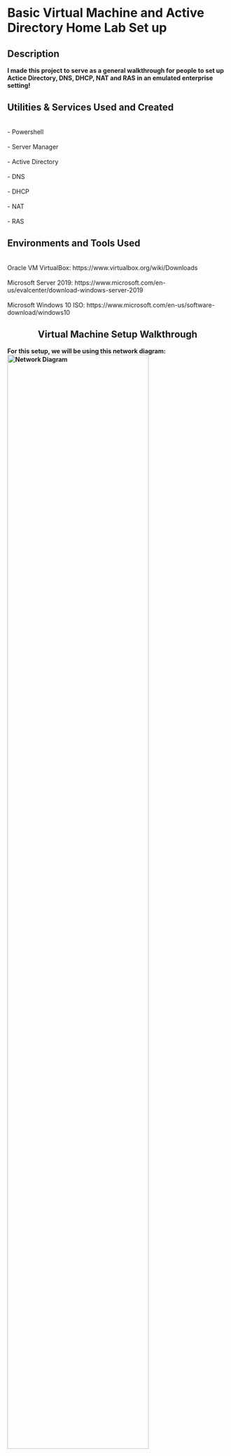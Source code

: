 <h1>Basic Virtual Machine and Active Directory Home Lab Set up</h1>

<h2>Description</h2>
<b>I made this project to serve as a general walkthrough for people to set up Actice Directory, DNS, DHCP, NAT and RAS in an emulated enterprise setting!</b>

<h2>Utilities & Services Used and Created</h2>
<br>- Powershell</br> 
<br>- Server Manager</br>
<br>- Active Directory</br>
<br>- DNS</br>
<br>- DHCP</br>
<br>- NAT</br>
<br>- RAS</br>

<h2>Environments and Tools Used</h2>
<br>Oracle VM VirtualBox: https://www.virtualbox.org/wiki/Downloads</br>
<br>Microsoft Server 2019: https://www.microsoft.com/en-us/evalcenter/download-windows-server-2019</br>
<br>Microsoft Windows 10 ISO: https://www.microsoft.com/en-us/software-download/windows10</br>

<h2 align="center">Virtual Machine Setup Walkthrough</h2>

<b>For this setup, we will be using this network diagram:<b>
<img src="68747470733a2f2f692e696d6775722e636f6d2f496678766f59532e706e67.png" height="80%" width="80%" alt="Network Diagram"/>

<b>Our first virtual machine will the the Server. It will house two network adapters, one for connecting to the outside interent and the other for conenction to the virtual box's private network that the clients will connect to. Note that the external network will gain automatic addressing from our home network but we will need to assign an IP address to the internal network which we'll take care of shortly. Once having done so, we will install services such as Active Directory, DNS, DHCP, etc. and then lastly configure the Windows 10 client image to connect to the server image!</b>

 <b>In short, We will be utilizing VMware to create virtual setup of a Windows Server 2019 connecting to and managing a Windows 10 client. To start, download the Oracle VM VirtualBox, Microsoft Server 2019 ISO, and Microsoft Windows 10 ISO from the links under "Environments and Tools Used</b>.

<br>Note: to obtain the Windows 10 ISO file, it's usually a little trickier than simply downloading it. You must first download the Windows 10 Media Creation Tool from the provided link (often called: "MediaCreationTool22H2.exe"). 

<img src="2.png" width="70%" height="70%" alt=Download Page>
</br>
<img src="1.png" width="70%" height="70%" alt=Windows 10 Media Creation Tool>
</br>

<b>After running the Media Creation file, you will be presented with the option to Upgrade your Windows or create an installation media. Click on "create an installation media" option.</b>

<img src="3.png" width="70%" height="70%" alt=ISO file creation>

Then click on "ISO file" to create your Windows 10 ISO image file.

<img src="5.png" width="70%" height="70%" alt=ISO file creation2>

<b>Now you have all your files:</b>

<img src="4.png" width="70%" height="70%" alt=ISO file>
</br>

<b>Once we have installed all the ISO files installed, appointing the Windows 10 ISO to "SeperClientLab" and Windows 2019 Server ISO to "SeperServerLab" it should look a little something like this:<b>

<img src="6.png" width="70%" height="70%" alt=Overall VM setup>

<b>Use the respective ISO files to create the base Server 2019 and Windows 10 virtual machines!</b>

<h2 align="center">Server Configuration Walkthrough</h2>

<b>We'll start off with setting up the Server first. Click on the Server's settings tab and navigate to "Adaptor 2". Click "Enable Network Adapter" and make it attached to the internal network "intnet" as shown below:</b>

<img src="7.png" width="70%" height="70%" alt=Server Configuration>

<b>This creates an internal network to attach to the NAT network that's configured in Adapter 1. Now load the Server ISO image to boot the virtual server!</b>

<img src="8.png" width="70%" height="70%" alt=Booting screen>

<b>First order of business is to set up the internet by configuring the two network adapters. One is for the internal NIC and the other for the external so we'll have to configure them. Navigate to Network Settings and click on "Change adapter options."</b>

<img src="9.png" width="70%" height="70%" alt=Adapter Settings>

<b>Once there, you will have two network options. One will be the external and other for the internal networks but you will have to configure these as such.</b>

<img src="10.jpeg" width="70%" height="70%" alt=Network Connections>

<b>Right click on the network that's assigned to the internal network and click on "Properties." Then double click on "Internet Protocol Version 4 (TCP/IPv4)" to configure it. Based on our Network Diagram, configure the IP address, Subnet mask, and DNS server address.</b>

<img src="11.png" width="70%" height="70%" alt=TCP/IPv4>
<img src="12.png" width="70%" height="70%" alt=Address Configuration>

<b>In this virtual environment, the Domain Controller will act as our default gateway, so we do not need to add a default gateway address. And for the DNS server, I assigned it to a loopback address so that it will ping itself.</b>

<b>For our convenience, we will now rename these networks to Main_Internet and Internal_Internet.<b>

<img src="14.png" width="70%" height="70%" alt=Network Configuration2>

<b>And for further convenience, we can rename our system to something like "DomainControllerName" and then restart.

<img src="15.png" width="70%" height="70%" alt=Renaming>

<br>Once restarted, open Server Manager and click on "Add roles and features"<br>
<img src="13.png" width="70%" height="70%" alt=Active Directory>

and by following this short clip, install the "Active Directory Domain Services", "DHCP", "DNS", and "Remote Access"!

https://github.com/seperdan/Home-Lab/assets/54723844/8d63997c-72d5-421b-a6a4-d504b36dba4a

<img src="16.png" width="70%" height="70%" alt=INSTALL>

<b>Installing these services will take a few minutes. Once this is done, we we will need to create a Domain to go with the Active Directory Domain Services (AD DS) we just set up.</b>

https://github.com/seperdan/Home-Lab/assets/54723844/7384b2bb-f567-4002-92fe-1c6c85e7644d

<b>Once the installation finishes, the system will restart again and will do some configurations over the next few minutes. Once the system reloads, you might notice that the login name has seen a change:</b>

<img src="17.png" width="70%" height="70%" alt=New Name>

<b>Next, navigate to Active Directory Users and Computers either through using the Windows search. Then right click on your domain, create a new Organizationl Unit (OU), name it something like "_ADMIN", right click on the new OU to create a new user with your credentials. This user will serve as the domain administrator!</b>

https://github.com/seperdan/Home-Lab/assets/54723844/476cb34b-eb85-4b69-a271-e8cd334ba068

<b>Note: You can similarly find Active Directory Users and Computers by clicking on "Tools" and then selecting "Active Directory Users and Computers" on the Server Manager tool like so:</b>
<img src="18.png" width="70%" height="70%" alt=Alternative AD>

<b>Even though we've created our user as the domain administrator, we haven't given it admin premissions yet. We can do this by following these steps:</b>

https://github.com/seperdan/Home-Lab/assets/54723844/5c398a79-3990-4fdc-a5e5-6b3ddd491bdd

<b>After having done so, we can sign out of the built-in admin account and sign into the newly-created domain admin account:</b>

https://github.com/seperdan/Home-Lab/assets/54723844/39a79a87-e9e5-4008-b4a3-c2f95c2d293d

<b>Now in your newly-created local admin account, we use "Tools->Routing and Remote Access" to configure the RAS and NAT to be able to connect to the internet.

https://github.com/seperdan/Home-Lab/assets/54723844/df9e007c-14eb-4c75-bce6-f6d3690ec0e5

<b>*Note: Sometimes the network interface that you need, in this case "Main_Internet" will be greyed out when setting up the Rotuing and Remote Access server. The solution for this is to exit the installation wizard and try again. Make sure to select the main internet network interace instead of the internal internet!</b>

<img src="19.png" width="70%" height="70%" alt=Greyed Out>
<img src="20.png" width="70%" height="70%" alt=Proper Network Interface>

<b>Now you will have this when you navigate to Routing and Remote Access!</b>
<img src="21.png" width="70%" height="70%" alt=Remote Access>

<b>Now it's time to setup the DHCP and its scope!</b>

https://github.com/seperdan/Home-Lab/assets/54723844/6a3c57a5-e39b-4e27-b84c-1782757150a8

<b>The scope I will be creating will give assign IP addresses in the range of 172.16.0.100 to 172.16.0.200. This means that the DHCP will assign 100 different IP addresses. I also set the amount of time the IP addresses can be leased out to 100 days just for convenience as this is only a VM and the lease duration doesn't matter.

<b>After having done so, you may need to authorize and refresh the domain so that the IPv4 checkmark turns green and the scope becomes usable</b>

<img src="22.png" width="70%" height="70%" alt=DHCP>

<b>Now it's time to add some users using a Powershell file that has over a 1000 pre-made randomized users! I am using a script that I was able to find on the internet: https://www.youtube.com/redirect?event=video_description&redir_token=QUFFLUhqbmMycXJONmJJTmRQYzgyTDA5Y2M3Y1BZZnQxQXxBQ3Jtc0trbmYzZEZFcEc2V2IzS1pHN2xXMFdWUDFNWVBwdlVBX1FzNlNLUHMySm8xT01QUWRHbEZuZS1uWDJfYm1wbGlhclBjYTdidExVUGdKclFXSmN0ZW0tSlBGSk5pc2Vmb1dEM3N4YzdZNmFpQ3ZIX0R6Yw&q=https%3A%2F%2Fgithub.com%2Fjoshmadakor1%2FAD_PS%2Farchive%2Frefs%2Fheads%2Fmaster.zip&v=MHsI8hJmggI</b>

<b>The folder will have the following files:</b>

<img src="24.png" width="70%" height="70%" alt=Files>

<b>Once you've downloaded the file, extract it and add your name to the names.txt file</b>

https://github.com/seperdan/Home-Lab/assets/54723844/cdf18e87-915e-4dcd-8936-d1596dc6d071

<img src="23.png" width="70%" height="70%" alt=Names>

<b>It's now time to boot up PowerShell and run some scripts! Run PowerShell ISE via "Run as administrator." Next, run the command "set-execution policy Unrestricted in order to enable the exectuion of all scripts. This is a security feature but we don't need to worry about it since we're in a virtual setting. Next, use the "cd" command to change the directory to where the "1_CREATE_USERS.ps1 file is located and then run the script like so:</b>

https://github.com/seperdan/Home-Lab/assets/54723844/7c7c6d13-0228-4c88-988f-0cb83e43cda7

<b>Once this is completed, we will have about 1000 users and 1 admin account.</b>

<img src="25.png" width="70%" height="70%" alt=All Accounts>

<b>We're now done with configuring our Server lab and now it's time to set up the Windows 10 image (the Client).</b>

<h2 align="center">Client Configuration Walkthrough</h2>

<b>Sign out of the Server computer and click on the "settings tab" of the the Client image on Oracle VirtualBox. Configure the network settings as such for Adapter 1:

<img src="26.png" width="70%" height="70%" alt=Client Internet>

<b>Finally, sign into the Windows 10 client and go on cmd. Use the commands "ipconfig" and "ping {domainname.com}." If you followed every step correctly, you should have the ip address "172.16.0.100" the DNS mask address "255.255.255.0" and the default gateway address "172.16.0.1" all of which we had previously configured in accordance to our original network diagram!</b>

<img src="27.png" width="70%" height="70%" alt=Finale>

<b>Now we have our little Active Directory Domain Services home lab with a server and client to play around with!</b>
